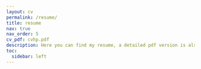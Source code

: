 ```yaml
---
layout: cv
permalink: /resume/
title: resume
nav: true
nav_order: 5
cv_pdf: cvhp.pdf
description: Here you can find my resume, a detailed pdf version is also available on the link.
toc:
  sidebar: left
---
```

